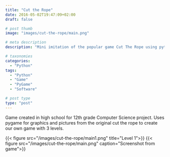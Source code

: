 ```yaml
---
title: "Cut the Rope"
date: 2016-05-02T19:47:09+02:00
draft: false

# post thumb
image: "images/cut-the-rope/main.png"

# meta description
description: "Mini imitation of the popular game Cut The Rope using python https://github.com/Sneha-shah/Cut-the-rope"

# taxonomies
categories: 
  - "Python"
tags:
  - "Python"
  - "Game"
  - "PyGame"
  - "Software"

# post type
type: "post"
---
```


Game created in high school for 12th grade Computer Science project. Uses pygame for graphics and pictures from the original cut the rope to create our own game with 3 levels.

{{< figure src="/images/cut-the-rope/main1.png" title="Level 1">}}
{{< figure src="/images/cut-the-rope/main.png"  caption="Screenshot from game">}}


